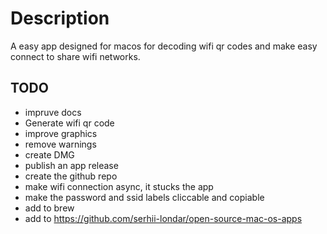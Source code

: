 # Description
A easy app designed for macos for decoding wifi qr codes and make easy connect to share wifi networks.

## TODO
- impruve docs
- Generate wifi qr code
- improve graphics
- remove warnings
- create DMG
- publish an app release
- create the github repo
- make wifi connection async, it stucks the app
- make the password and ssid labels cliccable and copiable
- add to brew
- add to https://github.com/serhii-londar/open-source-mac-os-apps
